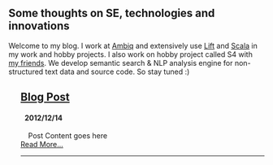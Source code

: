 ## Some thoughts on SE, technologies and innovations

Welcome to my blog. I work at [Ambiq](http://www.ambiqtech.com) and extensively use [Lift](http://www.liftweb.net) and [Scala](http://scala-lang.org) in my work and hobby projects.
I also work on hobby project called S4 with [my friends](http://github.com/ifunsoftware). We develop semantic search & NLP analysis engine for non-structured text data and source code.
So stay tuned :)


<ul class="posts" style="list-style: none" data-lift="blog.posts?max=15">
    <li data-post="item"><h2><a data-post="link" href="#">Blog Post</a></h2>
    	<h4 style="padding-left: 8px;"><span data-post="date">2012/12/14</span> </h4>
    	<div style="padding-left: 15px;" data-post="shortcontent">
			Post Content goes here
    </div>
    <div data-post="more"><a href="#">Read More...</a></div>
    <hr>
    </li>
</ul>

[title: Home]: /